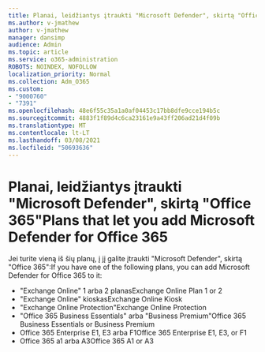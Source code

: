 ```yaml
---
title: Planai, leidžiantys įtraukti "Microsoft Defender", skirtą "Office 365"
ms.author: v-jmathew
author: v-jmathew
manager: dansimp
audience: Admin
ms.topic: article
ms.service: o365-administration
ROBOTS: NOINDEX, NOFOLLOW
localization_priority: Normal
ms.collection: Adm_O365
ms.custom:
- "9000760"
- "7391"
ms.openlocfilehash: 48e6f55c35a1a0af04453c17bb8dfe9cce194b5c
ms.sourcegitcommit: 4883f1f89d4c6ca23161e9a43ff206ad21d4f09b
ms.translationtype: MT
ms.contentlocale: lt-LT
ms.lasthandoff: 03/08/2021
ms.locfileid: "50693636"
---
```

# <a name="plans-that-let-you-add-microsoft-defender-for-office-365"></a><span data-ttu-id="35c5d-102">Planai, leidžiantys įtraukti "Microsoft Defender", skirtą "Office 365"</span><span class="sxs-lookup"><span data-stu-id="35c5d-102">Plans that let you add Microsoft Defender for Office 365</span></span>

<span data-ttu-id="35c5d-103">Jei turite vieną iš šių planų, į jį galite įtraukti "Microsoft Defender", skirtą "Office 365":</span><span class="sxs-lookup"><span data-stu-id="35c5d-103">If you have one of the following plans, you can add Microsoft Defender for Office 365 to it:</span></span>

- <span data-ttu-id="35c5d-104">"Exchange Online" 1 arba 2 planas</span><span class="sxs-lookup"><span data-stu-id="35c5d-104">Exchange Online Plan 1 or 2</span></span>
- <span data-ttu-id="35c5d-105">"Exchange Online" kioskas</span><span class="sxs-lookup"><span data-stu-id="35c5d-105">Exchange Online Kiosk</span></span>
- <span data-ttu-id="35c5d-106">"Exchange Online Protection"</span><span class="sxs-lookup"><span data-stu-id="35c5d-106">Exchange Online Protection</span></span>
- <span data-ttu-id="35c5d-107">"Office 365 Business Essentials" arba "Business Premium"</span><span class="sxs-lookup"><span data-stu-id="35c5d-107">Office 365 Business Essentials or Business Premium</span></span>
- <span data-ttu-id="35c5d-108">Office 365 Enterprise E1, E3 arba F1</span><span class="sxs-lookup"><span data-stu-id="35c5d-108">Office 365 Enterprise E1, E3, or F1</span></span>
- <span data-ttu-id="35c5d-109">Office 365 a1 arba A3</span><span class="sxs-lookup"><span data-stu-id="35c5d-109">Office 365 A1 or A3</span></span>
